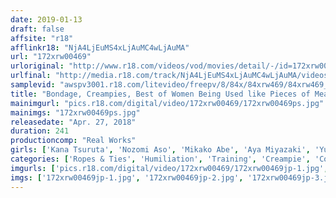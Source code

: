 ```yaml
---
date: 2019-01-13
draft: false
affsite: "r18"
afflinkr18: "NjA4LjEuMS4xLjAuMC4wLjAuMA"
url: "172xrw00469"
urloriginal: "http://www.r18.com/videos/vod/movies/detail/-/id=172xrw00469"
urlfinal: "http://media.r18.com/track/NjA4LjEuMS4xLjAuMC4wLjAuMA/videos/vod/movies/detail/-/id=172xrw00469"
samplevid: "awspv3001.r18.com/litevideo/freepv/8/84x/84xrw469/84xrw469_dmb_w.mp4"
title: "Bondage, Creampies, Best of Women Being Used like Pieces of Meat"
mainimgurl: "pics.r18.com/digital/video/172xrw00469/172xrw00469ps.jpg"
mainimgs: "172xrw00469ps.jpg"
releasedate: "Apr. 27, 2018"
duration: 241
productioncomp: "Real Works"
girls: ['Kana Tsuruta', 'Nozomi Aso', 'Mikako Abe', 'Aya Miyazaki', 'Yuri Momose', 'Momona Aino', 'Himeri Osaki', 'Yuria Tsukino']
categories: ['Ropes & Ties', 'Humiliation', 'Training', 'Creampie', 'Compilation', 'Over 4 Hours', 'Hi-Def']
imgurls: ['pics.r18.com/digital/video/172xrw00469/172xrw00469jp-1.jpg', 'pics.r18.com/digital/video/172xrw00469/172xrw00469jp-2.jpg', 'pics.r18.com/digital/video/172xrw00469/172xrw00469jp-3.jpg', 'pics.r18.com/digital/video/172xrw00469/172xrw00469jp-4.jpg', 'pics.r18.com/digital/video/172xrw00469/172xrw00469jp-5.jpg', 'pics.r18.com/digital/video/172xrw00469/172xrw00469jp-6.jpg', 'pics.r18.com/digital/video/172xrw00469/172xrw00469jp-7.jpg', 'pics.r18.com/digital/video/172xrw00469/172xrw00469jp-8.jpg', 'pics.r18.com/digital/video/172xrw00469/172xrw00469jp-9.jpg', 'pics.r18.com/digital/video/172xrw00469/172xrw00469jp-10.jpg', 'pics.r18.com/digital/video/172xrw00469/172xrw00469jp-11.jpg', 'pics.r18.com/digital/video/172xrw00469/172xrw00469jp-12.jpg', 'pics.r18.com/digital/video/172xrw00469/172xrw00469jp-13.jpg', 'pics.r18.com/digital/video/172xrw00469/172xrw00469jp-14.jpg', 'pics.r18.com/digital/video/172xrw00469/172xrw00469jp-15.jpg', 'pics.r18.com/digital/video/172xrw00469/172xrw00469jp-16.jpg', 'pics.r18.com/digital/video/172xrw00469/172xrw00469jp-17.jpg', 'pics.r18.com/digital/video/172xrw00469/172xrw00469jp-18.jpg', 'pics.r18.com/digital/video/172xrw00469/172xrw00469jp-19.jpg', 'pics.r18.com/digital/video/172xrw00469/172xrw00469jp-20.jpg']
imgs: ['172xrw00469jp-1.jpg', '172xrw00469jp-2.jpg', '172xrw00469jp-3.jpg', '172xrw00469jp-4.jpg', '172xrw00469jp-5.jpg', '172xrw00469jp-6.jpg', '172xrw00469jp-7.jpg', '172xrw00469jp-8.jpg', '172xrw00469jp-9.jpg', '172xrw00469jp-10.jpg', '172xrw00469jp-11.jpg', '172xrw00469jp-12.jpg', '172xrw00469jp-13.jpg', '172xrw00469jp-14.jpg', '172xrw00469jp-15.jpg', '172xrw00469jp-16.jpg', '172xrw00469jp-17.jpg', '172xrw00469jp-18.jpg', '172xrw00469jp-19.jpg', '172xrw00469jp-20.jpg']
---
```

